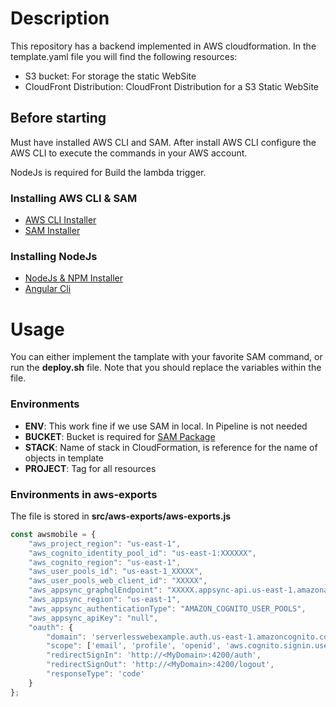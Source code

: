 # Description

This repository has a backend implemented in AWS cloudformation. In the template.yaml file you will find the following resources:
- S3 bucket: For storage the static WebSite
- CloudFront Distribution: CloudFront Distribution for a S3 Static WebSite

## Before starting
Must have installed AWS CLI and SAM. After install AWS CLI configure the AWS CLI to execute the commands in your AWS account.

NodeJs is required for Build the lambda trigger.

### Installing AWS CLI & SAM
- [AWS CLI Installer](https://docs.aws.amazon.com/es_es/cli/latest/userguide/cli-chap-install.html)
- [SAM Installer](https://docs.aws.amazon.com/serverless-application-model/latest/developerguide/serverless-sam-cli-install.html)

### Installing NodeJs
- [NodeJs & NPM Installer](https://nodejs.org/en/)
- [Angular Cli](https://cli.angular.io)

# Usage
You can either implement the tamplate with your favorite SAM command, or run the **deploy.sh** file. Note that you should replace the variables within the file.

### Environments
- **ENV**: This work fine if we use SAM in local. In Pipeline is not needed
- **BUCKET**: Bucket is required for [SAM Package](https://docs.aws.amazon.com/serverless-application-model/latest/developerguide/sam-cli-command-reference-sam-package.html)
- **STACK**: Name of stack in CloudFormation, is reference for the name of objects in template
- **PROJECT**: Tag for all resources

### Environments in aws-exports
The file is stored in **src/aws-exports/aws-exports.js**
```js
const awsmobile = {
    "aws_project_region": "us-east-1",
    "aws_cognito_identity_pool_id": "us-east-1:XXXXXX",
    "aws_cognito_region": "us-east-1",
    "aws_user_pools_id": "us-east-1_XXXXX",
    "aws_user_pools_web_client_id": "XXXXX",
    "aws_appsync_graphqlEndpoint": "XXXXX.appsync-api.us-east-1.amazonaws.com/graphql",
    "aws_appsync_region": "us-east-1",
    "aws_appsync_authenticationType": "AMAZON_COGNITO_USER_POOLS",
    "aws_appsync_apiKey": "null",
    "oauth": {
        "domain": 'serverlesswebexample.auth.us-east-1.amazoncognito.com',
        "scope": ['email', 'profile', 'openid', 'aws.cognito.signin.user.admin'],
        "redirectSignIn": 'http://<MyDomain>:4200/auth',
        "redirectSignOut": 'http://<MyDomain>:4200/logout',
        "responseType": 'code'
    }
};
```